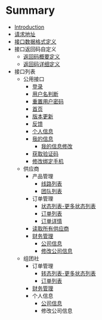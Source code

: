 # Summary

* [Introduction](README.md)
* [请求地址](chapter1.md)
* [接口数据格式定义](chapter2.md)
* 接口返回码自定义
   * [返回码概要定义](chapter3/section1.md)
   * [返回码详细定义](chapter3/section2.md)
* 接口列表
   * 公用接口
       * [登录](411deng_lu.md)
       * [用户名判断](yong_hu_ming_pan_duan.md)
       * [重置用户密码](zhong_zhi_yong_hu_mi_ma.md)
       * [首页](shou_ye.md)
       * [版本更新](ban_ben_geng_xin.md)
       * [反馈](fan_kui.md)
       * [个人信息](ge_ren_xin_xi.md)
       * [我的信息](wo_de_xin_xi.md)
           * [我的信息修改](wo_de_xin_xi_gai.md)
       * [获取验证码](huo_qu_yan_zheng_ma.md)
       * [修改绑定手机](xiu_gai_bang_ding_shou_ji.md)
   * 供应商
       * 产品管理
           * [线路列表](xian_lu_lie_biao.md)
           * [团队列表](tuan_dui_lie_biao.md)
       * 订单管理
           * [状态列表-更多状态列表](zhuang_tai_lie_8868-_geng_duo_zhuang_tai_lie_biao.md)
           * [订单列表](ding_dan_lie_biao.md)
           * [订单详情](ding_dan_xiang_qing.md)
       * [读取所有供应商](du_qu_suo_you_gong_ying_shang.md)
       * [财务管理](cai_wu_guan_li.md)
           * [公司信息](gong_si_xin_xi.md)
           * [修改公司信息](xiu_gai_gong_si_xin_xi.md)
   * 组团社
       * 订单管理
           * [转态列表-更多状态列表](zhuan_tai_lie_8868-_geng_duo_zhuang_tai_lie_biao.md)
           * [订单列表](ding_dan_lie_biao2.md)
       * [财务管理](cai_wu_guan_li2.md)
       * 个人信息
           * [公司信息](gong_si_xin_xi2.md)
           * 修改公司信息

